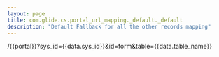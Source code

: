 ```yaml
---
layout: page
title: com.glide.cs.portal_url_mapping._default._default
description: "Default Fallback for all the other records mapping"
---
```

/{{portal}}?sys_id={{data.sys_id}}&id=form&table={{data.table_name}}